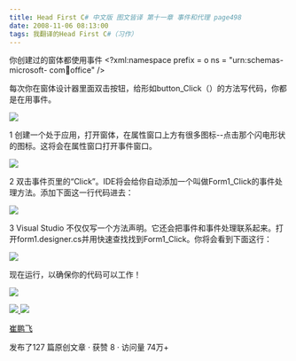 ```yaml
---
title: Head First C# 中文版 图文皆译 第十一章 事件和代理 page498
date: 2008-11-06 08:13:00
tags: 我翻译的Head First C#（习作）
---
```

你创建过的窗体都使用事件  <?xml:namespace prefix = o ns = "urn:schemas-microsoft-
com:office:office" />

每次你在窗体设计器里面双击按钮，给形如button_Click（）的方法写代码，你都是在用事件。

![](https://p-blog.csdn.net/images/p_blog_csdn_net/cuipengfei1/EntryImages/20081106/%E6%88%AA%E5%9B%BE00.jpg)

1  创建一个处于应用，打开窗体，在属性窗口上方有很多图标--点击那个闪电形状的图标。这将会在属性窗口打开事件窗口。

![](https://p-blog.csdn.net/images/p_blog_csdn_net/cuipengfei1/EntryImages/20081106/%E6%88%AA%E5%9B%BE01.jpg)

2  双击事件页里的“Click”。IDE将会给你自动添加一个叫做Form1_Click的事件处理方法。添加下面这一行代码进去：

![](https://p-blog.csdn.net/images/p_blog_csdn_net/cuipengfei1/EntryImages/20081106/%E6%88%AA%E5%9B%BE02.jpg)

3 Visual Studio
不仅仅写一个方法声明。它还会把事件和事件处理联系起来。打开form1.designer.cs并用快速查找找到Form1_Click。你将会看到下面这行：

![](https://p-blog.csdn.net/images/p_blog_csdn_net/cuipengfei1/EntryImages/20081106/%E6%88%AA%E5%9B%BE03.jpg)

现在运行，以确保你的代码可以工作！

![](https://p-blog.csdn.net/images/p_blog_csdn_net/cuipengfei1/EntryImages/20081106/%E6%88%AA%E5%9B%BE00633615752960298750.jpg)



[ ![](https://profile.csdnimg.cn/5/2/5/3_cuipengfei1)
![](https://g.csdnimg.cn/static/user-reg-year/1x/11.png)
](https://blog.csdn.net/cuipengfei1)

[ 崔鹏飞 ](https://blog.csdn.net/cuipengfei1)

发布了127 篇原创文章  ·  获赞 8  ·  访问量 74万+

